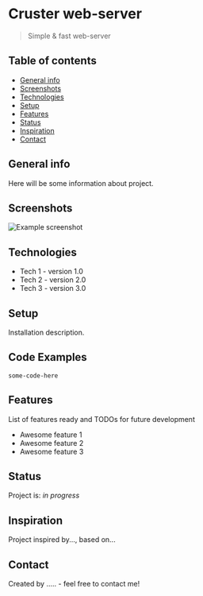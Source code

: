 # Cruster web-server
> Simple & fast web-server

## Table of contents
* [General info](#general-info)
* [Screenshots](#screenshots)
* [Technologies](#technologies)
* [Setup](#setup)
* [Features](#features)
* [Status](#status)
* [Inspiration](#inspiration)
* [Contact](#contact)

## General info
Here will be some information about project.

## Screenshots
![Example screenshot](https://www.google.com/url?sa=i&url=https%3A%2F%2Fhabr.com%2Fru%2Fcompany%2Ffuncorp%2Fblog%2F486136%2F&psig=AOvVaw27QVzbnO3re3fkuDjQHGov&ust=1602099945702000&source=images&cd=vfe&ved=0CAIQjRxqFwoTCLjVh8TdoOwCFQAAAAAdAAAAABAD)

## Technologies
* Tech 1 - version 1.0
* Tech 2 - version 2.0
* Tech 3 - version 3.0

## Setup
Installation description.

## Code Examples

`some-code-here`

## Features
List of features ready and TODOs for future development
* Awesome feature 1
* Awesome feature 2
* Awesome feature 3

## Status
Project is: _in progress_

## Inspiration
Project inspired by..., based on...

## Contact
Created by ..... - feel free to contact me!
